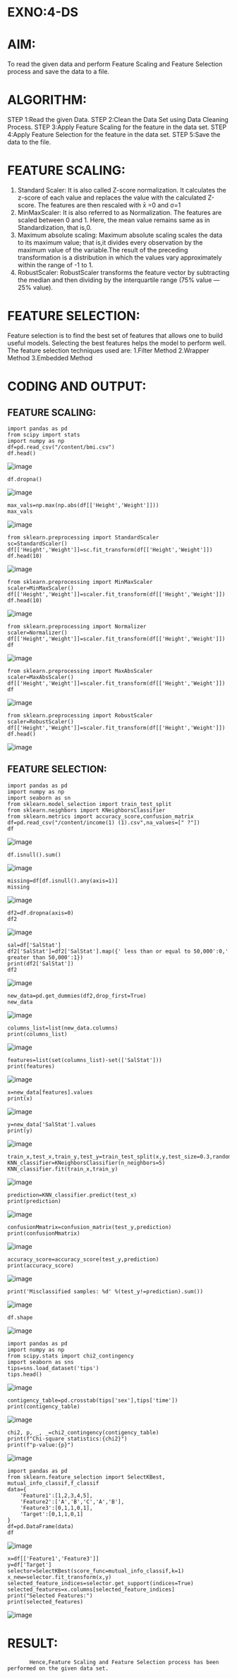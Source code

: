 # EXNO:4-DS
# AIM:
To read the given data and perform Feature Scaling and Feature Selection process and save the
data to a file.

# ALGORITHM:
STEP 1:Read the given Data.
STEP 2:Clean the Data Set using Data Cleaning Process.
STEP 3:Apply Feature Scaling for the feature in the data set.
STEP 4:Apply Feature Selection for the feature in the data set.
STEP 5:Save the data to the file.

# FEATURE SCALING:
1. Standard Scaler: It is also called Z-score normalization. It calculates the z-score of each value and replaces the value with the calculated Z-score. The features are then rescaled with x̄ =0 and σ=1
2. MinMaxScaler: It is also referred to as Normalization. The features are scaled between 0 and 1. Here, the mean value remains same as in Standardization, that is,0.
3. Maximum absolute scaling: Maximum absolute scaling scales the data to its maximum value; that is,it divides every observation by the maximum value of the variable.The result of the preceding transformation is a distribution in which the values vary approximately within the range of -1 to 1.
4. RobustScaler: RobustScaler transforms the feature vector by subtracting the median and then dividing by the interquartile range (75% value — 25% value).

# FEATURE SELECTION:
Feature selection is to find the best set of features that allows one to build useful models. Selecting the best features helps the model to perform well.
The feature selection techniques used are:
1.Filter Method
2.Wrapper Method
3.Embedded Method

# CODING AND OUTPUT:

## FEATURE SCALING:
```
import pandas as pd
from scipy import stats
import numpy as np
df=pd.read_csv("/content/bmi.csv")
df.head()
```

![image](https://github.com/user-attachments/assets/e8b6ab6f-d5d7-4a4c-90fc-645509266a47)

```
df.dropna()
```
![image](https://github.com/user-attachments/assets/3b341ad1-13ee-47a6-b0e6-30464bc1f6ab)

```
max_vals=np.max(np.abs(df[['Height','Weight']]))
max_vals
```
![image](https://github.com/user-attachments/assets/68ad2c2c-7146-4a75-87d4-683ed7abd46e)

```
from sklearn.preprocessing import StandardScaler
sc=StandardScaler()
df[['Height','Weight']]=sc.fit_transform(df[['Height','Weight']])
df.head(10)
```
![image](https://github.com/user-attachments/assets/15141f2e-3804-4cc3-be44-ed923c988b6f)

```
from sklearn.preprocessing import MinMaxScaler
scaler=MinMaxScaler()
df[['Height','Weight']]=scaler.fit_transform(df[['Height','Weight']])
df.head(10)
```
![image](https://github.com/user-attachments/assets/8925f6d9-bd94-4531-8c11-7f5806a52a4b)

```
from sklearn.preprocessing import Normalizer
scaler=Normalizer()
df[['Height','Weight']]=scaler.fit_transform(df[['Height','Weight']])
df
```
![image](https://github.com/user-attachments/assets/6792822f-08b3-4c14-b46d-217c59d87b2a)

```
from sklearn.preprocessing import MaxAbsScaler
scaler=MaxAbsScaler()
df[['Height','Weight']]=scaler.fit_transform(df[['Height','Weight']])
df
```

![image](https://github.com/user-attachments/assets/1245b6ac-0b34-4233-a052-df3d33f47229)

```
from sklearn.preprocessing import RobustScaler
scaler=RobustScaler()
df[['Height','Weight']]=scaler.fit_transform(df[['Height','Weight']])
df.head()
```
![image](https://github.com/user-attachments/assets/4b817c5d-e6b0-49a5-84c4-ed0db18ab713)

## FEATURE SELECTION:

```
import pandas as pd
import numpy as np
import seaborn as sn
from sklearn.model_selection import train_test_split
from sklearn.neighbors import KNeighborsClassifier
from sklearn.metrics import accuracy_score,confusion_matrix
df=pd.read_csv("/content/income(1) (1).csv",na_values=[" ?"])
df
```
![image](https://github.com/user-attachments/assets/7320176d-3c6e-4a11-ae08-a3600c8d65ea)

```
df.isnull().sum()
```
![image](https://github.com/user-attachments/assets/05892438-b109-4577-a94a-fd3a3b9dd5b0)

```
missing=df[df.isnull().any(axis=1)]
missing
```
![image](https://github.com/user-attachments/assets/c580054f-00c1-418e-b8d7-e0908e54ed06)

```
df2=df.dropna(axis=0)
df2
```
![image](https://github.com/user-attachments/assets/c8633039-6e66-45da-a94c-5a26ad248e31)

```
sal=df['SalStat']
df2['SalStat']=df2['SalStat'].map({' less than or equal to 50,000':0,' greater than 50,000':1})
print(df2['SalStat'])
df2
```

![image](https://github.com/user-attachments/assets/57dc5843-48d2-4a28-8052-c5a168bec6ee)

```
new_data=pd.get_dummies(df2,drop_first=True)
new_data
```
![image](https://github.com/user-attachments/assets/f960e418-02c5-48d8-b0cb-ae7a42c7ff2d)

```
columns_list=list(new_data.columns)
print(columns_list)
```
![image](https://github.com/user-attachments/assets/fcba6639-6266-4e55-ae4e-40850d036bc1)

```
features=list(set(columns_list)-set(['SalStat']))
print(features)
```
![image](https://github.com/user-attachments/assets/2930819f-a6a8-4ef4-943e-f8c8a7c20ffa)

```
x=new_data[features].values
print(x)
```
![image](https://github.com/user-attachments/assets/1d1afb6f-03d1-450d-a707-cbc0967118f8)

```
y=new_data['SalStat'].values
print(y)
```
![image](https://github.com/user-attachments/assets/c4b2ff88-e691-4c4f-bdf9-6de3fa9736de)

```
train_x,test_x,train_y,test_y=train_test_split(x,y,test_size=0.3,random_state=0)
KNN_classifier=KNeighborsClassifier(n_neighbors=5)
KNN_classifier.fit(train_x,train_y)
```
![image](https://github.com/user-attachments/assets/ba08df77-519b-4bcb-8ac1-1c54d1673cbe)

```
prediction=KNN_classifier.predict(test_x)
print(prediction)
```
![image](https://github.com/user-attachments/assets/e0e98fb0-624c-4033-a4f2-e9a82c1061e7)

```
confusionMmatrix=confusion_matrix(test_y,prediction)
print(confusionMmatrix)
```
![image](https://github.com/user-attachments/assets/35f201d9-ddf2-4539-b0ff-b6ca4de1ecd3)

```
accuracy_score=accuracy_score(test_y,prediction)
print(accuracy_score)
```
![image](https://github.com/user-attachments/assets/53d3d365-05d7-4a5b-b962-a2a845857dd4)

```
print('Misclassified samples: %d' %(test_y!=prediction).sum())
```
![image](https://github.com/user-attachments/assets/8911cdae-a822-4729-bb84-7a1e8c0a2373)

```
df.shape
```
![image](https://github.com/user-attachments/assets/13b713cd-2df9-403b-9d9f-93ff65e993ea)

```
import pandas as pd
import numpy as np
from scipy.stats import chi2_contingency
import seaborn as sns
tips=sns.load_dataset('tips')
tips.head()
```

![image](https://github.com/user-attachments/assets/bc2d0ea2-876d-43d1-b45c-8325685b0b36)

```
contigency_table=pd.crosstab(tips['sex'],tips['time'])
print(contigency_table)
```
![image](https://github.com/user-attachments/assets/e870e54a-721e-4c71-a97b-bd67447305e1)

```
chi2, p, _, _=chi2_contingency(contigency_table)
print(f"Chi-square statistics:{chi2}")
print(f"p-value:{p}")
```
![image](https://github.com/user-attachments/assets/a33ae3b0-40fe-4abf-b6cc-831649f142cf)

```
import pandas as pd
from sklearn.feature_selection import SelectKBest, mutual_info_classif,f_classif
data={
    'Feature1':[1,2,3,4,5],
    'Feature2':['A','B','C','A','B'],
    'Feature3':[0,1,1,0,1],
    'Target':[0,1,1,0,1]
}
df=pd.DataFrame(data)
df
```
![image](https://github.com/user-attachments/assets/60f4cda9-6921-426e-8c00-98e274edd510)

```
x=df[['Feature1','Feature3']]
y=df['Target']
selector=SelectKBest(score_func=mutual_info_classif,k=1)
x_new=selector.fit_transform(x,y)
selected_feature_indices=selector.get_support(indices=True)
selected_features=x.columns[selected_feature_indices]
print("Selected Features:")
print(selected_features)
```
![image](https://github.com/user-attachments/assets/de067558-b9ac-4c6a-b3b3-f7bf34ba422c)


# RESULT:
           Hence,Feature Scaling and Feature Selection process has been performed on the given data set.
